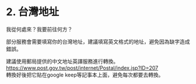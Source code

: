 # 2. 台灣地址

我從何處來？我要前往何方？

部分服務會需要填寫你的台灣地址，建議填寫英文格式的地址，避免因為缺字造成錯誤。

建議使用郵局提供的中文地址英譯服務進行轉換。  
https://www.post.gov.tw/post/internet/Postal/index.jsp?ID=207  
轉換好後把它貼在google keep等記事本上面，避免每次都要去轉換。